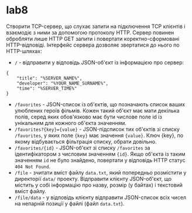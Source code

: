 # lab8
Створити TCP-сервер, що слухає запити на підключення TCP клієнтів і взаємодіє з ними за допомогою протоколу HTTP. Сервер повинен обробляти лише HTTP GET запити і повертати коректно-сформовані HTTP-відповіді. Інтерфейс сервера дозволяє звертатися до нього по HTTP-шляхах:
* ```/``` - відправити у відповідь JSON-об'єкт із інформацією про сервер:
```
{
    "title": "%SERVER_NAME%", 
    "developer": "%YOUR_NAME_SURNAME%", 
    "time": "%SERVER_TIME%"
}
```
* ```/favorites``` - JSON-список із об'єктів, що позначають список ваших улюблених героїв фільмів. Кожен такий об'єкт має мати декілька полів, серед яких обов'язково має бути числове поле id із унікальним для кожного об'єкта значенням.
* ```/favorites?{key}={value}``` - JSON-підсписок тих об'єктів зі списку ```/favorites```, у яких поле ```{key}``` має значення ```{value}```. Ключ {key}, по якому відбувається фільтрація списку, обрати довільно.
* ```/favorites/{id}``` - JSON-об'єкт зі списку ```/favorites``` за ідентифікатором з числовим значенням ```{id}```. Якщо об'єкта із таким значенням ```id``` не було знайдено, повертати у відповідь HTTP статус ```404 Not Found```.
* ```/file``` - зчитати вміст файлу ```data.txt```, який попередньо розмістити у директорії ```data/``` проекту. Відправити клієнту JSON-об'єкт, що містить у собі інформацію про назву, розмір (у байтах) і текстовий вміст файлу.
* ```/file/data``` - у відповідь клієнту відправити JSON-список всіх чисел на непарній позиції у файлі (файл ```data.txt```).
